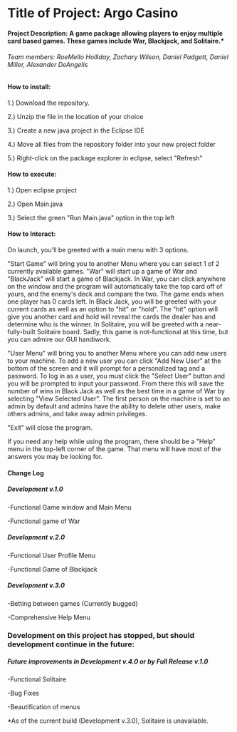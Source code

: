 # Title of Project: Argo Casino

#### Project Description: A game package allowing players to enjoy multiple card based games. These games include War, Blackjack, and Solitaire.*

###### Team members: RoeMello Holliday, Zachary Wilson, Daniel Padgett, Daniel Miller, Alexander DeAngelis

 

#### How to install:

1.) Download the repository.

2.) Unzip the file in the location of your choice

3.) Create a new java project in the Eclipse IDE

4.) Move all files from the repository folder into your new project folder

5.) Right-click on the package explorer in eclipse, select "Refresh"

 

#### How to execute: 

1.) Open eclipse project

2.) Open Main.java

3.) Select the green "Run Main.java" option in the top left

 

#### How to Interact:

On launch, you'll be greeted with a main menu with 3 options. 

"Start Game" will bring you to another Menu where you can select 1 of 2 currently available games. "War" will start up a game of War and "BlackJack" will
start a game of Blackjack. 
In War, you can click anywhere on the window and the program will automatically take the top card off of yours, and the enemy's deck and compare the two. The
game ends when one player has 0 cards left.
In Black Jack, you will be greeted with your current cards as well as an option to "hit" or "hold". The "hit" option will give you another card and hold will 
reveal the cards the dealer has and determine who is the winner.
In Solitaire, you will be greeted with a near-fully-built Solitaire board. Sadly, this game is not-functional at this time, but you can admire our GUI handiwork.

"User Menu" will bring you to another Menu where you can add new users to your machine. To add a new user you can click "Add New User" at the bottom of the screen
and it will prompt for a personalized tag and a password. To log in as a user, you must click the "Select User" button and you will be prompted to input your password.
From there this will save the number of wins in Black Jack as well as the best time in a game of War by selecting "View Selected User". The first person on the machine 
is set to an admin by default and admins have the ability to delete other users, make others admins, and take away admin privileges. 

"Exit" will close the program.

If you need any help while using the program, there should be a "Help" menu in the top-left corner of the game. That menu will have most of the answers you may be looking for.

#### Change Log

##### Development v.1.0

-Functional Game window and Main Menu

-Functional game of War

##### Development v.2.0

-Functional User Profile Menu

-Functional Game of Blackjack

##### Development v.3.0

-Betting between games (Currently bugged)

-Comprehensive Help Menu

### Development on this project has stopped, but should development continue in the future:

##### Future improvements in Development v.4.0 or by Full Release v.1.0

-Functional Solitaire

-Bug Fixes

-Beautification of menus

 

*As of the current build (Development v.3.0), Solitaire is unavailable.

